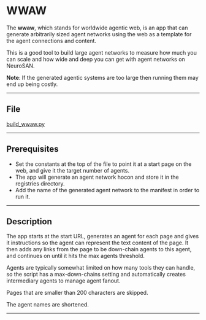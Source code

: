 # WWAW

The **wwaw**, which stands for worldwide agentic web, is an app that can generate arbitrarily sized agent networks 
using the web as a template for the agent connections and content.

This is a good tool to build large agent networks to measure how much you can scale and how wide and deep you can get 
with agent networks on NeuroSAN. 

**Note**: If the generated agentic systems are too large then running them may end up being costly.

---

## File

[build_wwaw.py](../../apps/wwaw/build_wwaw.py)

---

## Prerequisites


- Set the constants at the top of the file to point it at a start page on the web, and give it the target number of 
agents.
- The app will generate an agent network hocon and store it in the registries directory.
- Add the name of the generated agent network to the manifest in order to run it.

---

## Description

The app starts at the start URL, generates an agent for each page and gives it instructions so the agent can represent 
the text content of the page. It then adds any links from the page to be down-chain agents to this agent, and continues 
on until it hits the max agents threshold.

Agents are typically somewhat limited on how many tools they can handle, so the script has a max-down-chains setting 
and automatically creates intermediary agents to manage agent fanout.

Pages that are smaller than 200 characters are skipped.

The agent names are shortened.

---
